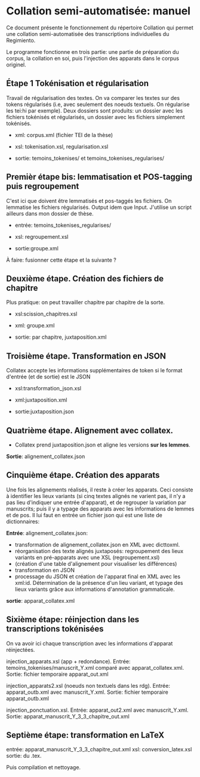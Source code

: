 # Collation semi-automatisée: manuel

Ce document présente le fonctionnement du répertoire Collation qui permet une collation 
semi-automatisée des transcriptions individuelles du Regimiento. 

Le programme fonctionne en trois partie: une partie de préparation du corpus, la collation en soi, puis l'injection des apparats dans le corpus originel. 


## Étape 1 Tokénisation et régularisation

Travail de régularisation des textes. On va comparer les textes sur
des tokens régularisés (i.e, avec seulement des noeuds textuels. On régularise les tei:hi par exemple).
Deux dossiers sont produits: un dossier avec les fichiers tokénisés et régularisés, un dossier avec
les fichiers simplement tokénisés.


- xml: corpus.xml (fichier TEI de la thèse)

- xsl: tokenisation.xsl, regularisation.xsl

- sortie: temoins_tokenises/ et temoins_tokenises_regularises/


## Premièr étape bis: lemmatisation et POS-tagging puis regroupement

C'est ici que doivent être lemmatisés et pos-taggés les fichiers. On lemmatise les fichiers régularisés. Output idem que Input.
J'utilise un script ailleurs dans mon dossier de thèse.

- entrée: temoins_tokenises_regularises/

- xsl: regroupement.xsl

- sortie:groupe.xml

À faire: fusionner cette étape et la suivante ?

## Deuxième étape. Création des fichiers de chapitre

Plus pratique: on peut travailler chapitre par chapitre de la sorte.

- xsl:scission_chapitres.xsl

- xml: groupe.xml

- sortie: par chapitre, juxtaposition.xml


## Troisième étape. Transformation en JSON

Collatex accepte les informations supplémentaires de token 
si le format d'entrée (et de sortie) est le JSON

- xsl:transformation_json.xsl

- xml:juxtaposition.xml

- sortie:juxtaposition.json


## Quatrième étape. Alignement avec collatex.

- Collatex prend juxtaposition.json et aligne les versions **sur les lemmes**.

**Sortie**: alignement_collatex.json


## Cinquième étape. Création des apparats

Une fois les alignements réalisés, il reste à créer les apparats.
Ceci consiste à identifier les lieux variants (si cinq textes alignés ne varient pas,
il n'y a pas lieu d'indiquer une entrée d'apparat), et de regrouper
la variation par manuscrits; puis il y a typage des apparats avec les informations de lemmes et de pos.
Il lui faut en entrée un fichier json qui est une liste de dictionnaires:

**Entrée**: alignement_collatex.json:
- transformation de alignement_collatex.json en XML avec dicttoxml.
- réorganisation des texte alignés juxtaposés: regroupement des lieux variants en pré-apparats avec une XSL (regroupement.xsl)
- (création d'une table d'alignement pour visualiser les différences)
- transformation en JSON
- processage du JSON et création de l'apparat final en XML avec les xml:id. Détermination de la présence d'un lieu variant, et typage des lieux variants
grâce aux informations d'annotation grammaticale.

**sortie**: apparat_collatex.xml


## Sixième étape: réinjection dans les transcriptions tokénisées

On va avoir ici chaque transcription avec les informations d'apparat réinjectées.


injection_apparats.xsl (app + redondance). Entrée: temoins_tokenises/manuscrit_Y.xml comparé avec apparat_collatex.xml. Sortie: fichier temporaire apparat_out.xml

injection_apparats2.xsl (noeuds non textuels dans les rdg). Entrée: apparat_outb.xml avec manuscrit_Y.xml. Sortie: fichier temporaire apparat_outb.xml

injection_ponctuation.xsl. Entrée: apparat_out2.xml avec manuscrit_Y.xml. Sortie: apparat_manuscrit_Y_3_3_chapitre_out.xml


## Septième étape: transformation en LaTeX

entrée: apparat_manuscrit_Y_3_3_chapitre_out.xml
xsl: conversion_latex.xsl
sortie: du .tex.

Puis compilation et nettoyage.
